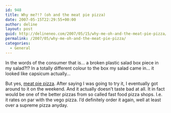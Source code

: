 ```yaml
---
id: 948
title: Why me?!? (oh and the meat pie pizza)
date: 2007-05-15T22:29:55+00:00
author: deline
layout: post
guid: http://delineneo.com/2007/05/15/why-me-oh-and-the-meat-pie-pizza/
permalink: /2007/05/why-me-oh-and-the-meat-pie-pizza/
categories:
  - General
---
```

In the words of the consumer that is&#8230; a broken plastic salad box piece in my salad?!? In a totally different colour to the box my salad came in&#8230; it looked like capsicum actually&#8230;

But yes, [meat pie pizza](http://www.news.com.au/story/0,23599,21510044-2,00.html). After saying I was going to try it, I eventually got around to it on the weekend. And it actually doesn&#8217;t taste bad at all. It in fact would be one of the better pizzas from so called fast food pizza shops. I.e. it rates on par with the vego pizza. I&#8217;d definitely order it again, well at least over a supreme pizza anyday.